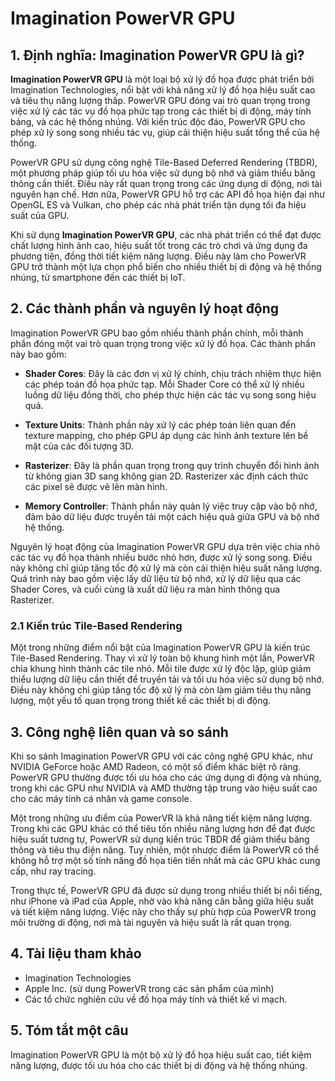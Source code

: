 # Imagination PowerVR GPU

## 1. Định nghĩa: **Imagination PowerVR GPU** là gì?
**Imagination PowerVR GPU** là một loại bộ xử lý đồ họa được phát triển bởi Imagination Technologies, nổi bật với khả năng xử lý đồ họa hiệu suất cao và tiêu thụ năng lượng thấp. PowerVR GPU đóng vai trò quan trọng trong việc xử lý các tác vụ đồ họa phức tạp trong các thiết bị di động, máy tính bảng, và các hệ thống nhúng. Với kiến trúc độc đáo, PowerVR GPU cho phép xử lý song song nhiều tác vụ, giúp cải thiện hiệu suất tổng thể của hệ thống.

PowerVR GPU sử dụng công nghệ Tile-Based Deferred Rendering (TBDR), một phương pháp giúp tối ưu hóa việc sử dụng bộ nhớ và giảm thiểu băng thông cần thiết. Điều này rất quan trọng trong các ứng dụng di động, nơi tài nguyên hạn chế. Hơn nữa, PowerVR GPU hỗ trợ các API đồ họa hiện đại như OpenGL ES và Vulkan, cho phép các nhà phát triển tận dụng tối đa hiệu suất của GPU.

Khi sử dụng **Imagination PowerVR GPU**, các nhà phát triển có thể đạt được chất lượng hình ảnh cao, hiệu suất tốt trong các trò chơi và ứng dụng đa phương tiện, đồng thời tiết kiệm năng lượng. Điều này làm cho PowerVR GPU trở thành một lựa chọn phổ biến cho nhiều thiết bị di động và hệ thống nhúng, từ smartphone đến các thiết bị IoT.

## 2. Các thành phần và nguyên lý hoạt động
Imagination PowerVR GPU bao gồm nhiều thành phần chính, mỗi thành phần đóng một vai trò quan trọng trong việc xử lý đồ họa. Các thành phần này bao gồm:

- **Shader Cores**: Đây là các đơn vị xử lý chính, chịu trách nhiệm thực hiện các phép toán đồ họa phức tạp. Mỗi Shader Core có thể xử lý nhiều luồng dữ liệu đồng thời, cho phép thực hiện các tác vụ song song hiệu quả.

- **Texture Units**: Thành phần này xử lý các phép toán liên quan đến texture mapping, cho phép GPU áp dụng các hình ảnh texture lên bề mặt của các đối tượng 3D.

- **Rasterizer**: Đây là phần quan trọng trong quy trình chuyển đổi hình ảnh từ không gian 3D sang không gian 2D. Rasterizer xác định cách thức các pixel sẽ được vẽ lên màn hình.

- **Memory Controller**: Thành phần này quản lý việc truy cập vào bộ nhớ, đảm bảo dữ liệu được truyền tải một cách hiệu quả giữa GPU và bộ nhớ hệ thống.

Nguyên lý hoạt động của Imagination PowerVR GPU dựa trên việc chia nhỏ các tác vụ đồ họa thành nhiều bước nhỏ hơn, được xử lý song song. Điều này không chỉ giúp tăng tốc độ xử lý mà còn cải thiện hiệu suất năng lượng. Quá trình này bao gồm việc lấy dữ liệu từ bộ nhớ, xử lý dữ liệu qua các Shader Cores, và cuối cùng là xuất dữ liệu ra màn hình thông qua Rasterizer.

### 2.1 Kiến trúc Tile-Based Rendering
Một trong những điểm nổi bật của Imagination PowerVR GPU là kiến trúc Tile-Based Rendering. Thay vì xử lý toàn bộ khung hình một lần, PowerVR chia khung hình thành các tile nhỏ. Mỗi tile được xử lý độc lập, giúp giảm thiểu lượng dữ liệu cần thiết để truyền tải và tối ưu hóa việc sử dụng bộ nhớ. Điều này không chỉ giúp tăng tốc độ xử lý mà còn làm giảm tiêu thụ năng lượng, một yếu tố quan trọng trong thiết kế các thiết bị di động.

## 3. Công nghệ liên quan và so sánh
Khi so sánh Imagination PowerVR GPU với các công nghệ GPU khác, như NVIDIA GeForce hoặc AMD Radeon, có một số điểm khác biệt rõ ràng. PowerVR GPU thường được tối ưu hóa cho các ứng dụng di động và nhúng, trong khi các GPU như NVIDIA và AMD thường tập trung vào hiệu suất cao cho các máy tính cá nhân và game console.

Một trong những ưu điểm của PowerVR là khả năng tiết kiệm năng lượng. Trong khi các GPU khác có thể tiêu tốn nhiều năng lượng hơn để đạt được hiệu suất tương tự, PowerVR sử dụng kiến trúc TBDR để giảm thiểu băng thông và tiêu thụ điện năng. Tuy nhiên, một nhược điểm là PowerVR có thể không hỗ trợ một số tính năng đồ họa tiên tiến nhất mà các GPU khác cung cấp, như ray tracing.

Trong thực tế, PowerVR GPU đã được sử dụng trong nhiều thiết bị nổi tiếng, như iPhone và iPad của Apple, nhờ vào khả năng cân bằng giữa hiệu suất và tiết kiệm năng lượng. Việc này cho thấy sự phù hợp của PowerVR trong môi trường di động, nơi mà tài nguyên và hiệu suất là rất quan trọng.

## 4. Tài liệu tham khảo
- Imagination Technologies
- Apple Inc. (sử dụng PowerVR trong các sản phẩm của mình)
- Các tổ chức nghiên cứu về đồ họa máy tính và thiết kế vi mạch.

## 5. Tóm tắt một câu
Imagination PowerVR GPU là một bộ xử lý đồ họa hiệu suất cao, tiết kiệm năng lượng, được tối ưu hóa cho các thiết bị di động và hệ thống nhúng.